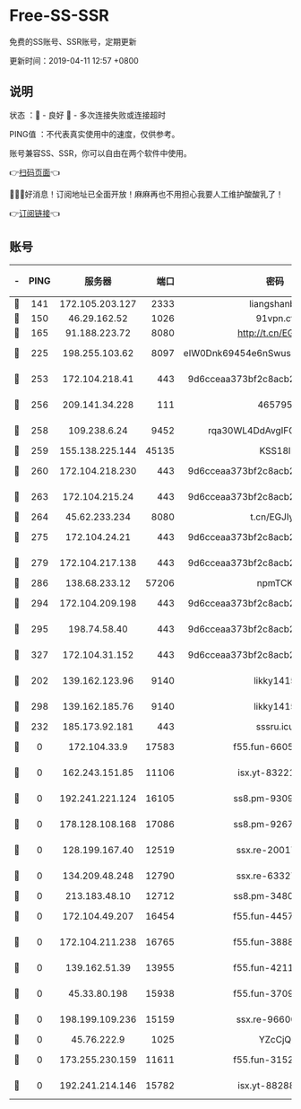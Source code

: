 # Free-SS-SSR

免费的SS账号、SSR账号，定期更新

更新时间：2019-04-11 12:57 +0800

## 说明

状态     ：🙂 - 良好 🙁 - 多次连接失败或连接超时

PING值   ：不代表真实使用中的速度，仅供参考。

账号兼容SS、SSR，你可以自由在两个软件中使用。

👉[扫码页面](https://liesauer.github.io/Free-SS-SSR/)👈

🎉🎉🎉好消息！订阅地址已全面开放！麻麻再也不用担心我要人工维护酸酸乳了！

👉[订阅链接](https://www.liesauer.net/yogurt/subscribe?ACCESS_TOKEN=DAYxR3mMaZAsaqUb)👈

## 账号

|-|PING|服务器|端口|密码|加密方式|区域|
|:----:|:----:|:-----:|-----:|:----:|:----:|:----:|
|🙂|141|172.105.203.127|2333|liangshanbo|chacha20|JP|
|🙂|150|46.29.162.52|1026|91vpn.cf|rc4-md5|RU|
|🙂|165|91.188.223.72|8080|http://t.cn/EGJIyrl|rc4-md5|RU|
|🙂|225|198.255.103.62|8097|eIW0Dnk69454e6nSwuspv9DmS201tQ0D|aes-256-cfb|US|
|🙂|253|172.104.218.41|443|9d6cceaa373bf2c8acb22e60b6a58be6|aes-256-cfb|US|
|🙂|256|209.141.34.228|111|465795|aes-256-cfb|US|
|🙂|258|109.238.6.24|9452|rqa30WL4DdAvgIFG6Fs3znzTa|aes-256-cfb|FR|
|🙂|259|155.138.225.144|45135|KSS18l|rc4-md5|US|
|🙂|260|172.104.218.230|443|9d6cceaa373bf2c8acb22e60b6a58be6|aes-256-cfb|US|
|🙂|263|172.104.215.24|443|9d6cceaa373bf2c8acb22e60b6a58be6|aes-256-cfb|US|
|🙂|264|45.62.233.234|8080|t.cn/EGJIyrl|rc4-md5|CA|
|🙂|275|172.104.24.21|443|9d6cceaa373bf2c8acb22e60b6a58be6|aes-256-cfb|US|
|🙂|279|172.104.217.138|443|9d6cceaa373bf2c8acb22e60b6a58be6|aes-256-cfb|US|
|🙂|286|138.68.233.12|57206|npmTCK|rc4-md5|US|
|🙂|294|172.104.209.198|443|9d6cceaa373bf2c8acb22e60b6a58be6|aes-256-cfb|US|
|🙂|295|198.74.58.40|443|9d6cceaa373bf2c8acb22e60b6a58be6|aes-256-cfb|US|
|🙂|327|172.104.31.152|443|9d6cceaa373bf2c8acb22e60b6a58be6|aes-256-cfb|US|
|🙂|202|139.162.123.96|9140|likky1415|aes-256-cfb|JP|
|🙂|298|139.162.185.76|9140|likky1415|aes-256-cfb|DE|
|🙁|232|185.173.92.181|443|sssru.icu|rc4-md5|RU|
|🙁|0|172.104.33.9|17583|f55.fun-66050377|aes-256-cfb|SG|
|🙁|0|162.243.151.85|11106|isx.yt-83221950|aes-256-cfb|US|
|🙁|0|192.241.221.124|16105|ss8.pm-93095880|aes-256-cfb|US|
|🙁|0|178.128.108.168|17086|ss8.pm-92671065|aes-256-cfb|SG|
|🙁|0|128.199.167.40|12519|ssx.re-20017182|aes-256-cfb|SG|
|🙁|0|134.209.48.248|12790|ssx.re-63327109|aes-256-cfb|US|
|🙁|0|213.183.48.10|12712|ss8.pm-34809134|rc4-md5|RU|
|🙁|0|172.104.49.207|16454|f55.fun-44571125|aes-256-cfb|SG|
|🙁|0|172.104.211.238|16765|f55.fun-38882804|aes-256-cfb|US|
|🙁|0|139.162.51.39|13955|f55.fun-42110980|aes-256-cfb|SG|
|🙁|0|45.33.80.198|15938|f55.fun-37093632|aes-256-cfb|US|
|🙁|0|198.199.109.236|15159|ssx.re-96600501|aes-256-cfb|US|
|🙁|0|45.76.222.9|1025|YZcCjQ|rc4-md5|JP|
|🙁|0|173.255.230.159|11611|f55.fun-31525940|aes-256-cfb|US|
|🙁|0|192.241.214.146|15782|isx.yt-88288711|aes-256-cfb|US|
